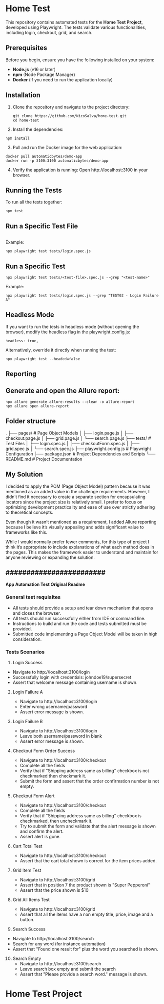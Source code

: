 # Home Test

This repository contains automated tests for the **Home Test Project**, developed using Playwright. The tests validate various functionalities, including login, checkout, grid, and search.

## Prerequisites

Before you begin, ensure you have the following installed on your system:
- **Node.js** (v16 or later)
- **npm** (Node Package Manager)
- **Docker** (if you need to run the application locally)

## Installation

1. Clone the repository and navigate to the project directory:
   ```
   git clone https://github.com/NicoSalva/home-test.git
   cd home-test
   ```

2. Install the dependencies:
```
npm install
```
3. Pull and run the Docker image for the web application:
```
docker pull automaticbytes/demo-app
docker run -p 3100:3100 automaticbytes/demo-app
```

4. Verify the application is running: Open http://localhost:3100 in your browser.

## Running the Tests

To run all the tests together:
```
npm test
```

## Run a Specific Test File

```npx playwright test tests/<test-file>.spec.js
```

Example:
```
npx playwright test tests/login.spec.js
```

## Run a Specific Test

```
npx playwright test tests/<test-file>.spec.js --grep "<test-name>"
```

Example:
```
npx playwright test tests/login.spec.js --grep "TEST02 - Login Failure A"
```

## Headless Mode
If you want to run the tests in headless mode (without opening the browser), modify the headless flag in the playwright.config.js:
```
headless: true,
```

Alternatively, override it directly when running the test:
```
npx playwright test --headed=false
```

## Reporting

## Generate and open the Allure report:

```
npx allure generate allure-results --clean -o allure-report
npx allure open allure-report
```

## Folder structure

.
├── pages/                # Page Object Models
│   ├── login.page.js
│   ├── checkout.page.js
│   ├── grid.page.js
│   └── search.page.js
├── tests/                # Test Files
│   ├── login.spec.js
│   ├── checkoutForm.spec.js
│   ├── grid.spec.js
│   └── search.spec.js
├── playwright.config.js  # Playwright Configuration
├── package.json          # Project Dependencies and Scripts
└── README.md             # Project Documentation

## My Solution
I decided to apply the POM (Page Object Model) pattern because it was mentioned as an added value in the challenge requirements. However, I didn’t find it necessary to create a separate section for encapsulating locators since the project size is relatively small. I prefer to focus on optimizing development practicality and ease of use over strictly adhering to theoretical concepts.

Even though it wasn’t mentioned as a requirement, I added Allure reporting because I believe it’s visually appealing and adds significant value to frameworks like this.

While I would normally prefer fewer comments, for this type of project I think it’s appropriate to include explanations of what each method does in the pages. This makes the framework easier to understand and maintain for anyone reviewing or expanding the solution.
## ######################## ##

**App Automation Test Original Readme**
### General test requisites
- All tests should provide a setup and tear down mechanism that opens and closes the browser.
- All tests should run successfully either from IDE or command line.
- Instructions to build and run the code and tests submitted must be provided.
- Submitted code implementing a Page Object Model will be taken in high consideration.

### Tests Scenarios
1.  Login Success
   - Navigate to http://localhost:3100/login
   - Successfully login with credentials: johndoe19/supersecret
   - Assert that welcome message containing username is shown.

2. Login Failure A
   - Navigate to http://localhost:3100/login
   - Enter wrong username/password
   - Assert error message is shown.

3. Login Failure B
   - Navigate to http://localhost:3100/login
   - Leave both username/password in blank
   - Assert error message is shown.

4. Checkout Form Order Success
   - Navigate to http://localhost:3100/checkout
   - Complete all the fields
   - Verify that if "Shipping address same as billing" checkbox is not checkmarked then checkmark it.
   - Submit the form and assert that the order confirmation number is not empty.

5. Checkout Form Alert
   - Navigate to http://localhost:3100/checkout
   - Complete all the fields
   - Verify that if "Shipping address same as billing" checkbox is checkmarked, then uncheckmark it.
   - Try to submit the form and validate that the alert message is shown and confirm the alert.
   - Assert alert is gone.

6. Cart Total Test
    - Navigate to http://localhost:3100/checkout
	- Assert that the cart total shown is correct for the item prices added.

7. Grid Item Test
    - Navigate to http://localhost:3100/grid
    - Assert that in position 7 the product shown is "Super Pepperoni"
	- Assert that the price shown is $10
	
8. Grid All Items Test	
	- Navigate to http://localhost:3100/grid
	- Assert that all the items have a non empty title, price, image and a button.

9. Search Success
  - Navigate to http://localhost:3100/search
  - Search for any word (for instance automation)
  - Assert that "Found one result for" plus the word you searched is shown.

10. Search Empty
	- Navigate to http://localhost:3100/search
	- Leave search box empty and submit the search
	- Assert that "Please provide a search word." message is shown.
# Home Test Project
